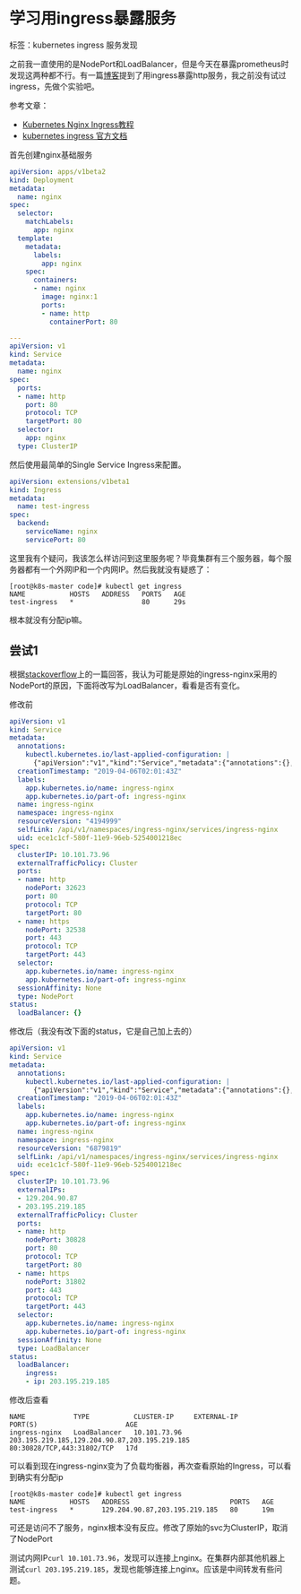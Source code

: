 # 学习用ingress暴露服务

标签：kubernetes ingress 服务发现

之前我一直使用的是NodePort和LoadBalancer，但是今天在暴露prometheus时发现这两种都不行。有一篇[博客](https://www.qikqiak.com/post/kubernetes-monitor-prometheus-grafana/)提到了用ingress暴露http服务，我之前没有试过ingress，先做个实验吧。

参考文章：

* [Kubernetes Nginx Ingress教程](https://mritd.me/2017/03/04/how-to-use-nginx-ingress/)
* [kubernetes ingress 官方文档](https://kubernetes.io/docs/concepts/services-networking/ingress/)

首先创建nginx基础服务

```yaml
apiVersion: apps/v1beta2
kind: Deployment
metadata:
  name: nginx
spec:
  selector:
    matchLabels:
      app: nginx
  template:
    metadata:
      labels:
        app: nginx
    spec:
      containers:
      - name: nginx
        image: nginx:1
        ports:
        - name: http
          containerPort: 80

---
apiVersion: v1
kind: Service
metadata:
  name: nginx
spec:
  ports:
  - name: http
    port: 80
    protocol: TCP
    targetPort: 80
  selector:
    app: nginx
  type: ClusterIP

```


然后使用最简单的Single Service Ingress来配置。

```yaml
apiVersion: extensions/v1beta1
kind: Ingress
metadata:
  name: test-ingress
spec:
  backend:
    serviceName: nginx
    servicePort: 80
```

这里我有个疑问，我该怎么样访问到这里服务呢？毕竟集群有三个服务器，每个服务器都有一个外网IP和一个内网IP。然后我就没有疑惑了：

```
[root@k8s-master code]# kubectl get ingress
NAME           HOSTS   ADDRESS   PORTS   AGE
test-ingress   *                 80      29s
```

根本就没有分配ip嘛。

## 尝试1

根据[stackoverflow](https://stackoverflow.com/questions/49845021/getting-an-kubernetes-ingress-endpoint-ip-address)上的一篇回答，我认为可能是原始的ingress-nginx采用的NodePort的原因，下面将改写为LoadBalancer，看看是否有变化。

修改前

```yaml
apiVersion: v1
kind: Service
metadata:
  annotations:
    kubectl.kubernetes.io/last-applied-configuration: |
      {"apiVersion":"v1","kind":"Service","metadata":{"annotations":{},"labels":{"app.kubernetes.io/name":"ingress-nginx","app.kubernetes.io/part-of":"ingress-nginx"},"name":"ingress-nginx","namespace":"ingress-nginx"},"spec":{"ports":[{"name":"http","port":80,"protocol":"TCP","targetPort":80},{"name":"https","port":443,"protocol":"TCP","targetPort":443}],"selector":{"app.kubernetes.io/name":"ingress-nginx","app.kubernetes.io/part-of":"ingress-nginx"},"type":"NodePort"}}
  creationTimestamp: "2019-04-06T02:01:43Z"
  labels:
    app.kubernetes.io/name: ingress-nginx
    app.kubernetes.io/part-of: ingress-nginx
  name: ingress-nginx
  namespace: ingress-nginx
  resourceVersion: "4194999"
  selfLink: /api/v1/namespaces/ingress-nginx/services/ingress-nginx
  uid: ece1c1cf-580f-11e9-96eb-5254001218ec
spec:
  clusterIP: 10.101.73.96
  externalTrafficPolicy: Cluster
  ports:
  - name: http
    nodePort: 32623
    port: 80
    protocol: TCP
    targetPort: 80
  - name: https
    nodePort: 32538
    port: 443
    protocol: TCP
    targetPort: 443
  selector:
    app.kubernetes.io/name: ingress-nginx
    app.kubernetes.io/part-of: ingress-nginx
  sessionAffinity: None
  type: NodePort
status:
  loadBalancer: {}
```

修改后（我没有改下面的status，它是自己加上去的）

```yaml
apiVersion: v1
kind: Service
metadata:
  annotations:
    kubectl.kubernetes.io/last-applied-configuration: |
      {"apiVersion":"v1","kind":"Service","metadata":{"annotations":{},"labels":{"app.kubernetes.io/name":"ingress-nginx","app.kubernetes.io/part-of":"ingress-nginx"},"name":"ingress-nginx","namespace":"ingress-nginx"},"spec":{"ports":[{"name":"http","port":80,"protocol":"TCP","targetPort":80},{"name":"https","port":443,"protocol":"TCP","targetPort":443}],"selector":{"app.kubernetes.io/name":"ingress-nginx","app.kubernetes.io/part-of":"ingress-nginx"},"type":"NodePort"}}
  creationTimestamp: "2019-04-06T02:01:43Z"
  labels:
    app.kubernetes.io/name: ingress-nginx
    app.kubernetes.io/part-of: ingress-nginx
  name: ingress-nginx
  namespace: ingress-nginx
  resourceVersion: "6879819"
  selfLink: /api/v1/namespaces/ingress-nginx/services/ingress-nginx
  uid: ece1c1cf-580f-11e9-96eb-5254001218ec
spec:
  clusterIP: 10.101.73.96
  externalIPs:
  - 129.204.90.87
  - 203.195.219.185
  externalTrafficPolicy: Cluster
  ports:
  - name: http
    nodePort: 30828
    port: 80
    protocol: TCP
    targetPort: 80
  - name: https
    nodePort: 31802
    port: 443
    protocol: TCP
    targetPort: 443
  selector:
    app.kubernetes.io/name: ingress-nginx
    app.kubernetes.io/part-of: ingress-nginx
  sessionAffinity: None
  type: LoadBalancer
status:
  loadBalancer:
    ingress:
    - ip: 203.195.219.185
```

修改后查看

```
NAME            TYPE           CLUSTER-IP     EXTERNAL-IP                                     PORT(S)                      AGE
ingress-nginx   LoadBalancer   10.101.73.96   203.195.219.185,129.204.90.87,203.195.219.185   80:30828/TCP,443:31802/TCP   17d
```

可以看到现在ingress-nginx变为了负载均衡器，再次查看原始的Ingress，可以看到确实有分配ip

```
[root@k8s-master code]# kubectl get ingress
NAME           HOSTS   ADDRESS                         PORTS   AGE
test-ingress   *       129.204.90.87,203.195.219.185   80      19m
```

可还是访问不了服务，nginx根本没有反应。修改了原始的svc为ClusterIP，取消了NodePort

测试内网IP`curl 10.101.73.96`，发现可以连接上nginx。在集群内部其他机器上测试`curl 203.195.219.185`，发现也能够连接上nginx。应该是中间转发有些问题。